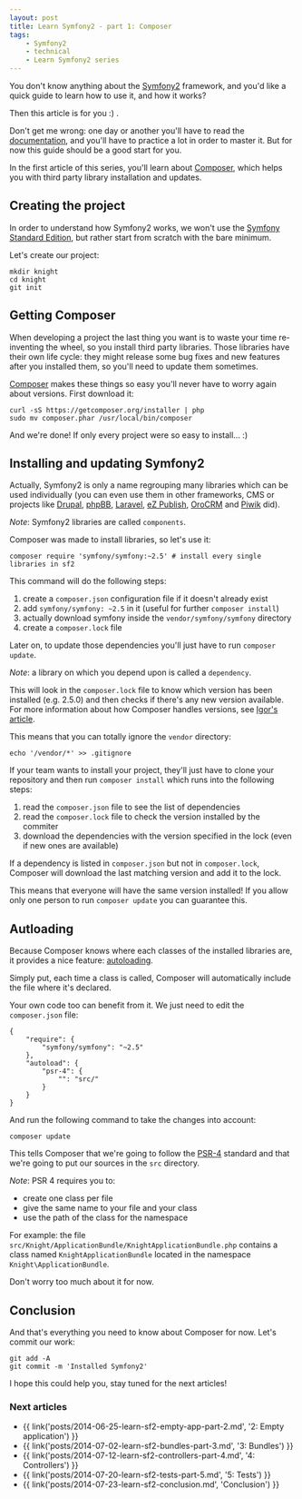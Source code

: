 ```yaml
---
layout: post
title: Learn Symfony2 - part 1: Composer
tags:
    - Symfony2
    - technical
    - Learn Symfony2 series
---
```


You don't know anything about the [Symfony2](http://symfony.com/) framework,
and you'd like a quick guide to learn how to use it, and how it works?

Then this article is for you :) .

Don't get me wrong: one day or another you'll have to read the
[documentation](http://symfony.com/doc/current/index.html), and you'll have to
practice a lot in order to master it. But for now this guide should be a good
start for you.

In the first article of this series, you'll learn about
[Composer](https://getcomposer.org/), which helps you with third party library
installation and updates.

## Creating the project

In order to understand how Symfony2 works, we won't use the
[Symfony Standard Edition](http://symfony.com/distributions), but rather start
from scratch with the bare minimum.

Let's create our project:

    mkdir knight
    cd knight
    git init

## Getting Composer

When developing a project the last thing you want is to waste your time
re-inventing the wheel, so you install third party libraries. Those libraries
have their own life cycle: they might release some bug fixes and new features
after you installed them, so you'll need to update them sometimes.

[Composer](https://getcomposer.org/) makes these things so easy you'll never
have to worry again about versions. First download it:

    curl -sS https://getcomposer.org/installer | php
    sudo mv composer.phar /usr/local/bin/composer

And we're done! If only every project were so easy to install... :)

## Installing and updating Symfony2

Actually, Symfony2 is only a name regrouping many libraries which can be used
individually (you can even use them in other frameworks, CMS or projects like
[Drupal](http://symfony.com/projects/drupal),
[phpBB](http://symfony.com/projects/phpbb),
[Laravel](http://symfony.com/projects/laravel),
[eZ Publish](http://symfony.com/projects/ezpublish),
[OroCRM](http://symfony.com/projects/orocrm) and
[Piwik](http://symfony.com/projects/piwik) did).

*Note*: Symfony2 libraries are called `components`.

Composer was made to install libraries, so let's use it:

    composer require 'symfony/symfony:~2.5' # install every single libraries in sf2

This command will do the following steps:

1. create a `composer.json` configuration file if it doesn't already exist
2. add `symfony/symfony: ~2.5` in it (useful for further `composer install`)
3. actually download symfony inside the `vendor/symfony/symfony` directory
4. create a `composer.lock` file

Later on, to update those dependencies you'll just have to run
`composer update`.

*Note*: a library on which you depend upon is called a `dependency`.

This will look in the `composer.lock` file to know which version has been
installed (e.g. 2.5.0) and then checks if there's any new version available.
For more information about how Composer handles versions, see
[Igor's article](https://igor.io/2013/01/07/composer-versioning.html).

This means that you can totally ignore the `vendor` directory:

    echo '/vendor/*' >> .gitignore

If your team wants to install your project, they'll just have to clone your
repository and then run `composer install` which runs into the following steps:

1. read the `composer.json` file to see the list of dependencies
2. read the `composer.lock` file to check the version installed by the commiter
3. download the dependencies with the version specified in the lock (even if new
   ones are available)

If a dependency is listed in `composer.json` but not in `composer.lock`,
Composer will download the last matching version and add it to the lock.

This means that everyone will have the same version installed! If you allow only
one person to run `composer update` you can guarantee this.

## Autloading

Because Composer knows where each classes of the installed libraries are, it
provides a nice feature:
[autoloading](http://www.php.net/manual/en/language.oop5.autoload.php).

Simply put, each time a class is called, Composer will automatically include the
file where it's declared.

Your own code too can benefit from it. We just need to edit the `composer.json`
file:

    {
        "require": {
            "symfony/symfony": "~2.5"
        },
        "autoload": {
            "psr-4": {
                "": "src/"
            }
        }
    }

And run the following command to take the changes into account:

    composer update

This tells Composer that we're going to follow the
[PSR-4](http://www.php-fig.org/psr/psr-4/) standard and that we're going to put
our sources in the `src` directory.

*Note*: PSR 4 requires you to:

* create one class per file
* give the same name to your file and your class
* use the path of the class for the namespace

For example: the file `src/Knight/ApplicationBundle/KnightApplicationBundle.php`
contains a class named `KnightApplicationBundle` located in the namespace
`Knight\ApplicationBundle`.

Don't worry too much about it for now.

## Conclusion

And that's everything you need to know about Composer for now. Let's commit our
work:

    git add -A
    git commit -m 'Installed Symfony2'

I hope this could help you, stay tuned for the next articles!

### Next articles

* {{ link('posts/2014-06-25-learn-sf2-empty-app-part-2.md', '2: Empty application') }}
* {{ link('posts/2014-07-02-learn-sf2-bundles-part-3.md', '3: Bundles') }}
* {{ link('posts/2014-07-12-learn-sf2-controllers-part-4.md', '4: Controllers') }}
* {{ link('posts/2014-07-20-learn-sf2-tests-part-5.md', '5: Tests') }}
* {{ link('posts/2014-07-23-learn-sf2-conclusion.md', 'Conclusion') }}